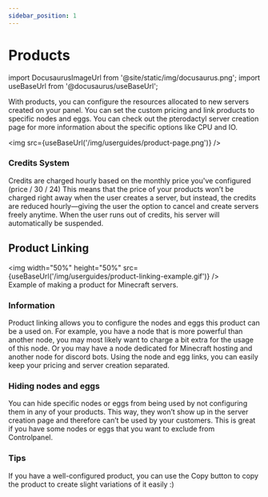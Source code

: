 ```yaml
---
sidebar_position: 1
---
```


# Products

import DocusaurusImageUrl from '@site/static/img/docusaurus.png';
import useBaseUrl from '@docusaurus/useBaseUrl';

With products, you can configure the resources allocated to new servers created on your panel. You can set the custom pricing and link products to specific nodes and eggs.
You can check out the pterodactyl server creation page for more information about the specific options like CPU and IO.

<img src={useBaseUrl('/img/userguides/product-page.png')} />

### Credits System
Credits are charged hourly based on the monthly price you've configured (price / 30 / 24)
This means that the price of your products won’t be charged right away when the user creates a server, but instead, the credits are reduced hourly—giving the user the option to cancel and create servers freely anytime.
When the user runs out of credits, his server will automatically be suspended.


## Product Linking
<img width="50%" height="50%" src={useBaseUrl('/img/userguides/product-linking-example.gif')} /><br/>
Example of making a product for Minecraft servers.

### Information
Product linking allows you to configure the nodes and eggs this product can be a used on.
For example, you have a node that is more powerful than another node, you may most likely want to charge a bit extra for the usage of this node.
Or you may have a node dedicated for Minecraft hosting and another node for discord bots. Using the node and egg links, you can easily keep your pricing and server creation separated.

### Hiding nodes and eggs
You can hide specific nodes or eggs from being used by not configuring them in any of your products. This way, they won’t show up in the server creation page and therefore can’t be used by your customers. This is great if you have some nodes or eggs that you want to exclude from Controlpanel.

### Tips
If you have a well-configured product, you can use the Copy button to copy the product to create slight variations of it easily :) 
